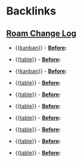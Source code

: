 
# Backlinks
## [Roam Change Log](<Roam Change Log.md>)
- {{[kanban](<kanban.md>)}}
                        - **[Before](<Before.md>):**

- {{[table](<table.md>)}}
                            - **[Before](<Before.md>):**

- {{[kanban](<kanban.md>)}}
                            - **[Before](<Before.md>):**

- {{[table](<table.md>)}}
                            - **[Before](<Before.md>):**

- {{[table](<table.md>)}}
                            - **[Before](<Before.md>):**

- {{[table](<table.md>)}}
                            - **[Before](<Before.md>):**

- {{[table](<table.md>)}}
                                - **[Before](<Before.md>):**

- {{[table](<table.md>)}}
                                - **[Before](<Before.md>):**

- {{[table](<table.md>)}}
                            - **[Before](<Before.md>):**

- {{[table](<table.md>)}}
                        - **[Before](<Before.md>):**

